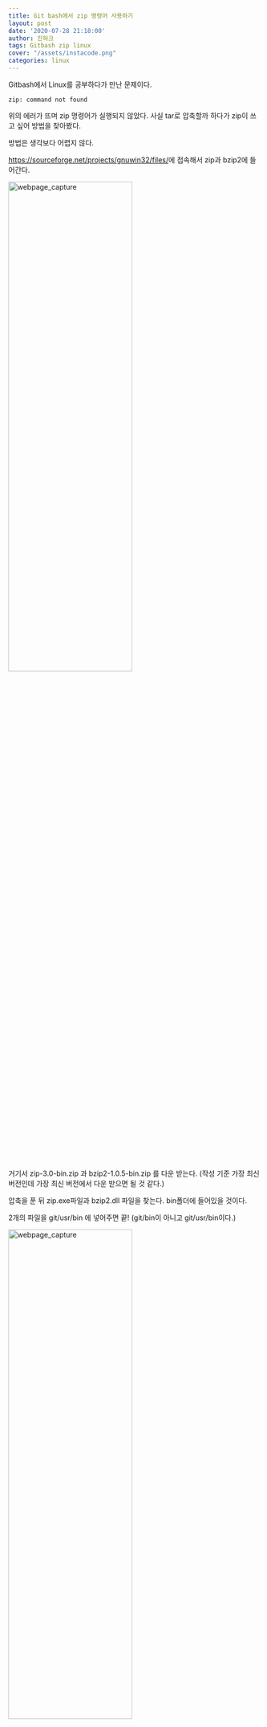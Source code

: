 ```yaml
---
title: Git bash에서 zip 명령어 사용하기
layout: post
date: '2020-07-28 21:18:00'
author: 진혀크
tags: Gitbash zip linux
cover: "/assets/instacode.png"
categories: linux
---
```


Gitbash에서 Linux를 공부하다가 만난 문제이다.

    zip: command not found

위의 에러가 뜨며 zip 명령어가 실행되지 않았다. 사실 tar로 압축할까 하다가 zip이 쓰고 싶어 방법을 찾아봤다.

방법은 생각보다 어렵지 않다.

<https://sourceforge.net/projects/gnuwin32/files/>에 접속해서 zip과 bzip2에 들어간다.

<img src="{{ site.baseurl }}/assets/use_zip1.PNG" width = "70%" height ="50%" title="webpage_capture" class="picture">

거기서 zip-3.0-bin.zip 과 bzip2-1.0.5-bin.zip 를 다운 받는다. (작성 기준 가장 최신 버전인데 가장 최신 버전에서 다운 받으면 될 것 같다.)

압축을 푼 뒤 zip.exe파일과 bzip2.dll 파일을 찾는다. bin폴더에 들어있을 것이다.

2개의 파일을 git/usr/bin 에 넣어주면 끝! (git/bin이 아니고 git/usr/bin이다.)

<img src="{{ site.baseurl }}/assets/git_route.PNG" width = "70%" height ="50%" title="webpage_capture" class="picture">

터미널을 재부팅한 후 터미널에서 zip 명령어를 실행해보면 잘 되는 것을 확인할 수 있을 것이다!
